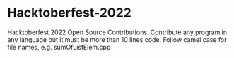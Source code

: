# Hacktoberfest-2022
Hacktoberfest 2022 Open Source Contributions. 
Contribute any program in any language but it must be more than 10 lines code.
Follow camel case for file names, e.g. sumOfListElem.cpp
